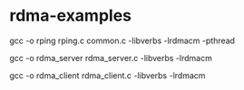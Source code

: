 # rdma-examples

gcc -o rping rping.c common.c -libverbs  -lrdmacm  -pthread

gcc -o rdma_server  rdma_server.c -libverbs  -lrdmacm 

gcc -o rdma_client  rdma_client.c -libverbs  -lrdmacm 
